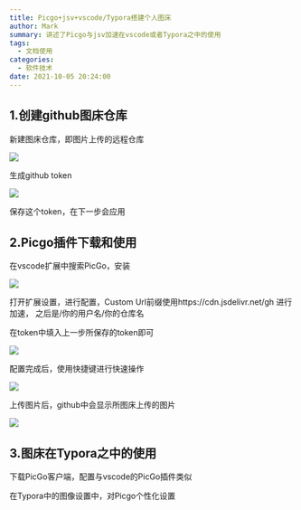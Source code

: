 ```yaml
---
title: Picgo+jsv+vscode/Typora搭建个人图床
author: Mark
summary: 讲述了Picgo与jsv加速在vscode或者Typora之中的使用
tags:
  - 文档使用
categories:
  - 软件技术
date: 2021-10-05 20:24:00
---
```


## 1.创建github图床仓库

新建图床仓库，即图片上传的远程仓库

![](https://cdn.jsdelivr.net/gh/cumark/picBed/20211005203605.png)

生成github token

![](https://cdn.jsdelivr.net/gh/cumark/picBed/20211005203831.png)

保存这个token，在下一步会应用

## 2.Picgo插件下载和使用

在vscode扩展中搜索PicGo，安装

![](https://cdn.jsdelivr.net/gh/cumark/picBed/20211005202524.png)

打开扩展设置，进行配置，Custom Url前缀使用https://cdn.jsdelivr.net/gh 进行加速，
之后是/你的用户名/你的仓库名

在token中填入上一步所保存的token即可

![](https://cdn.jsdelivr.net/gh/cumark/picBed/20211005202808.png)

配置完成后，使用快捷键进行快速操作

![](https://cdn.jsdelivr.net/gh/cumark/picBed/20211005203223.png)

上传图片后，github中会显示所图床上传的图片

![](https://cdn.jsdelivr.net/gh/cumark/picBed/20211005204300.png)

## 3.图床在Typora之中的使用

下载PicGo客户端，配置与vscode的PicGo插件类似

在Typora中的图像设置中，对Picgo个性化设置

